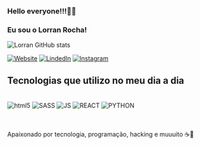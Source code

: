 ### Hello everyone!!!🐇🎩
### Eu sou o Lorran Rocha!

![Lorran GitHub stats](https://github-readme-stats.vercel.app/api?username=LorranRocha&show_icons=true&theme=dracula)

[![Website](https://img.shields.io/badge/website-000000?style=for-the-badge&logo=About.me&logoColor=white)](https://www.lorranrocha.com/)
[![LindedIn](https://img.shields.io/badge/LinkedIn-0077B5?style=for-the-badge&logo=linkedin&logoColor=white)](https://www.linkedin.com/in/lorran-rocha-dos-santos-b4b1aa172/)
[![Instagram](https://img.shields.io/badge/Instagram-E4405F?style=for-the-badge&logo=instagram&logoColor=white)](https://www.instagram.com/lrswebsites)




## Tecnologias que utilizo no meu dia a dia

<div style="display: inline_block"><br/>
    <img align="center" alt="html5" src="https://img.shields.io/badge/HTML5-E34F26?style=for-the-badge&logo=html5&logoColor=white">
    <img align="center" alt="SASS" src="https://img.shields.io/badge/Sass-CC6699?style=for-the-badge&logo=sass&logoColor=whitee">
    <img align="center" alt="JS" src="https://img.shields.io/badge/JavaScript-F7DF1E?style=for-the-badge&logo=javascript&logoColor=black">
    <img align="center" alt="REACT" src="https://img.shields.io/badge/React-20232A?style=for-the-badge&logo=react&logoColor=61DAFB">
    <img align="center" alt="PYTHON" src="https://img.shields.io/badge/Python-3776AB?style=for-the-badge&logo=python&logoColor=white">
</div><br/><br/>

Apaixonado por tecnologia, programação, hacking e muuuito ☕💖
